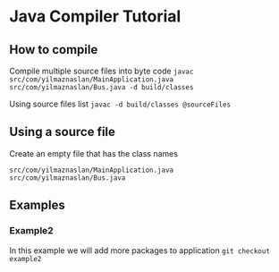 # Java Compiler Tutorial


## How to compile
Compile multiple source files into byte code 
`javac src/com/yilmaznaslan/MainApplication.java src/com/yilmaznaslan/Bus.java -d build/classes`


Using source files list
`javac -d build/classes @sourceFiles`

## Using a source file
Create an empty file that has the class names
```
src/com/yilmaznaslan/MainApplication.java
src/com/yilmaznaslan/Bus.java
```

## Examples

### Example2

In this example we will add more packages to application
`git checkout example2`
